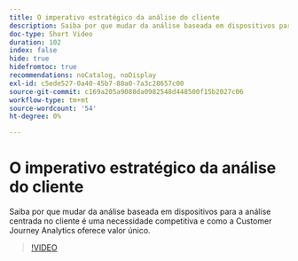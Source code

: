 ```yaml
---
title: O imperativo estratégico da análise do cliente
description: Saiba por que mudar da análise baseada em dispositivos para a análise centrada no cliente é uma necessidade competitiva e como a Customer Journey Analytics oferece valor único.
doc-type: Short Video
duration: 102
index: false
hide: true
hidefromtoc: true
recommendations: noCatalog, noDisplay
exl-id: c5ede527-0a40-45b7-80a0-7a3c28657c00
source-git-commit: c169a205a9088da0982548d448500f15b2027c06
workflow-type: tm+mt
source-wordcount: '54'
ht-degree: 0%

---
```


# O imperativo estratégico da análise do cliente

Saiba por que mudar da análise baseada em dispositivos para a análise centrada no cliente é uma necessidade competitiva e como a Customer Journey Analytics oferece valor único.

<!-- 62_S112_3442459_101_the-strategic-imperative-of-customer-analytics -->
>[!VIDEO](https://video.tv.adobe.com/v/3463006/?learn=on&enablevpops=true&captions=por_br)
